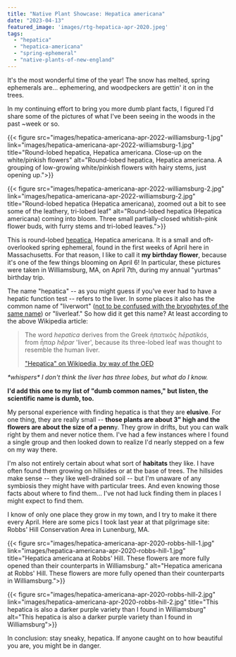 ```yaml
---
title: "Native Plant Showcase: Hepatica americana"
date: "2023-04-13"
featured_image: 'images/rtg-hepatica-apr-2020.jpeg'
tags: 
  - "hepatica"
  - "hepatica-americana"
  - "spring-ephemeral"
  - "native-plants-of-new-england"
---
```


It's the most wonderful time of the year! The snow has melted, spring ephemerals are... ephemering, and woodpeckers are gettin' it on in the trees.

In my continuing effort to bring you more dumb plant facts, I figured I'd share some of the pictures of what I've been seeing in the woods in the past ~week or so.

<div class="gallery">

{{< figure 
  src="images/hepatica-americana-apr-2022-williamsburg-1.jpg"
  link="images/hepatica-americana-apr-2022-williamsburg-1.jpg" title="Round-lobed hepatica, Hepatica americana. Close-up on the white/pinkish flowers" 
  alt="Round-lobed hepatica, Hepatica americana. A grouping of low-growing white/pinkish flowers with hairy stems, just opening up.">}}


{{< figure src="images/hepatica-americana-apr-2022-williamsburg-2.jpg" link="images/hepatica-americana-apr-2022-williamsburg-2.jpg"  title="Round-lobed hepatica (Hepatica americana), zoomed out a bit to see some of the leathery, tri-lobed leaf" alt="Round-lobed hepatica (Hepatica americana) coming into bloom. Three small partially-closed whitish-pink flower buds, with furry stems and tri-lobed leaves.">}}

</div>

This is round-lobed [hepatica](https://en.wikipedia.org/wiki/Hepatica_americana), Hepatica americana. It is a small and oft-overlooked spring ephemeral, found in the first weeks of April here in Massachusetts. For that reason, I like to call it **my birthday flower**, because it's one of the few things blooming on April 6! In particular, these pictures were taken in Williamsburg, MA, on April 7th, during my annual "yurtmas" birthday trip.

The name "hepatica" -- as you might guess if you've ever had to have a hepatic function test -- refers to the liver. In some places it also has the common name of "liverwort" ([not to be confused with the bryophytes of the same name](https://en.wikipedia.org/wiki/Marchantiophyta)) or "liverleaf." So how did it get this name? At least according to the above Wikipedia article:

> The word _hepatica_ derives from the Greek ἡπατικός _hēpatikós_, from ἧπαρ _hêpar_ 'liver', because its three-lobed leaf was thought to resemble the human liver.  
> 
> ["Hepatica" on Wikipedia, by way of the OED](https://en.wikipedia.org/wiki/Hepatica#cite_note-SOED-25)

_\*whispers\* I don't think the liver has three lobes, but what do I know._

**I'd add this one to my list of "dumb common names," but listen, the scientific name is dumb, too.**

My personal experience with finding hepatica is that they are **elusive**. For one thing, they are really small -- **those plants are about 3" high and the flowers are about the size of a penn**y. They grow in drifts, but you can walk right by them and never notice them. I've had a few instances where I found a single group and then looked down to realize I'd nearly stepped on a few on my way there.

I'm also not entirely certain about what sort of **habitats** they like. I have often found them growing on hillsides or at the base of trees. The hillsides make sense -- they like well-drained soil -- but I'm unaware of any symbiosis they might have with particular trees. And even knowing those facts about where to find them... I've not had luck finding them in places I might expect to find them.

I know of only one place they grow in my town, and I try to make it there every April. Here are some pics I took last year at that pilgrimage site: Robbs' Hill Conservation Area in Lunenburg, MA.

<div class="gallery">
{{< figure src="images/hepatica-americana-apr-2020-robbs-hill-1.jpg" link="images/hepatica-americana-apr-2020-robbs-hill-1.jpg"  title="Hepatica americana at Robbs' Hill. These flowers are more fully opened than their counterparts in Williamsburg." alt="Hepatica americana at Robbs' Hill. These flowers are more fully opened than their counterparts in Williamsburg.">}}

{{< figure src="images/hepatica-americana-apr-2020-robbs-hill-2.jpg" link="images/hepatica-americana-apr-2020-robbs-hill-2.jpg"  title="This hepatica is also a darker purple variety than I found in Williamsburg" alt="This hepatica is also a darker purple variety than I found in Williamsburg">}}
</div>

In conclusion: stay sneaky, hepatica. If anyone caught on to how beautiful you are, you might be in danger.
